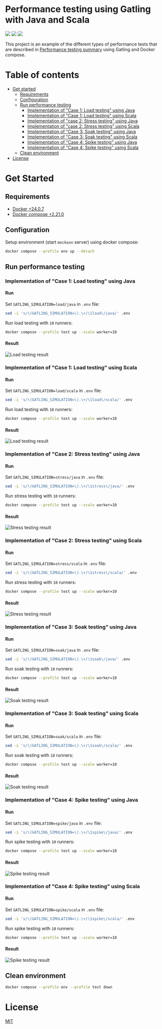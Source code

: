 # Performance testing using Gatling with Java and Scala

![](https://img.shields.io/badge/-Linux-grey?logo=linux)
![](https://img.shields.io/badge/license-MIT-green)
![](https://img.shields.io/github/stars/eccanto)

This project is an example of the different types of performance tests that are described in
[Performance testing summary](https://github.com/eccanto/base-performance-testing-documentation) using Gatling and
Docker compose.

# Table of contents

* [Get started](#get-started)
  * [Requirements](#requirements)
  * [Configuration](#configuration)
  * [Run performance testing](#run-performance-testing)
    * [Implementation of "Case 1: Load testing" using Java](#implementation-of-case-1-load-testing-using-java)
    * [Implementation of "Case 1: Load testing" using Scala](#implementation-of-case-1-load-testing-using-scala)
    * [Implementation of "case 2: Stress testing" using Java](#implementation-of-case-2-stress-testing-using-java)
    * [Implementation of "case 2: Stress testing" using Scala](#implementation-of-case-2-stress-testing-using-scala)
    * [Implementation of "Case 3: Soak testing" using Java](#implementation-of-case-3-soak-testing-using-java)
    * [Implementation of "Case 3: Soak testing" using Scala](#implementation-of-case-3-soak-testing-using-scala)
    * [Implementation of "Case 4: Spike testing" using Java](#implementation-of-case-4-spike-testing-using-java)
    * [Implementation of "Case 4: Spike testing" using Scala](#implementation-of-case-4-spike-testing-using-scala)
  * [Clean environment](#crean-environment)
* [License](#license)

# Get Started

## Requirements

- [Docker +24.0.7](https://docs.docker.com/engine/install/ubuntu/)
- [Docker compose +2.21.0](https://docs.docker.com/compose/install/linux/)

## Configuration

Setup environment (start `mockoon` server) using docker compose:

```bash
docker compose --profile env up --detach
```

## Run performance testing

### Implementation of "Case 1: Load testing" using Java

#### Run

Set `GATLING_SIMULATION=load/java` in `.env` file:

```bash
sed -i 's/\(GATLING_SIMULATION=\).\+/\1load\/java/' .env
```

Run load testing with `10` runners:

```bash
docker compose --profile test up --scale worker=10
```

#### Result

![Load testing result](./docs/images/gatling-report-load-testing-java.png)

### Implementation of "Case 1: Load testing" using Scala

#### Run

Set `GATLING_SIMULATION=load/scala` in `.env` file:

```bash
sed -i 's/\(GATLING_SIMULATION=\).\+/\1load\/scala/' .env
```

Run load testing with `10` runners:

```bash
docker compose --profile test up --scale worker=10
```

#### Result

![Load testing result](./docs/images/gatling-report-load-testing-scala.png)

### Implementation of "Case 2: Stress testing" using Java

#### Run

Set `GATLING_SIMULATION=stress/java` in `.env` file:

```bash
sed -i 's/\(GATLING_SIMULATION=\).\+/\1stress\/java/' .env
```

Run stress testing with `10` runners:

```bash
docker compose --profile test up --scale worker=10
```

#### Result

![Stress testing result](./docs/images/gatling-report-stress-testing-java.png)

### Implementation of "Case 2: Stress testing" using Scala

#### Run

Set `GATLING_SIMULATION=stress/scala` in `.env` file:

```bash
sed -i 's/\(GATLING_SIMULATION=\).\+/\1stress\/scala/' .env
```

Run stress testing with `10` runners:

```bash
docker compose --profile test up --scale worker=10
```

#### Result

![Stress testing result](./docs/images/gatling-report-stress-testing-scala.png)

### Implementation of "Case 3: Soak testing" using Java

#### Run

Set `GATLING_SIMULATION=soak/java` in `.env` file:

```bash
sed -i 's/\(GATLING_SIMULATION=\).\+/\1soak\/java/' .env
```

Run soak testing with `10` runners:

```bash
docker compose --profile test up --scale worker=10
```

#### Result

![Soak testing result](./docs/images/gatling-report-soak-testing-java.png)

### Implementation of "Case 3: Soak testing" using Scala

#### Run

Set `GATLING_SIMULATION=soak/scala` in `.env` file:

```bash
sed -i 's/\(GATLING_SIMULATION=\).\+/\1soak\/scala/' .env
```

Run soak testing with `10` runners:

```bash
docker compose --profile test up --scale worker=10
```

#### Result

![Soak testing result](./docs/images/gatling-report-soak-testing-scala.png)

### Implementation of "Case 4: Spike testing" using Java

#### Run

Set `GATLING_SIMULATION=spike/java` in `.env` file:

```bash
sed -i 's/\(GATLING_SIMULATION=\).\+/\1spike\/java/' .env
```

Run spike testing with `10` runners:

```bash
docker compose --profile test up --scale worker=10
```

#### Result

![Spike testing result](./docs/images/gatling-report-spike-testing-java.png)

### Implementation of "Case 4: Spike testing" using Scala

#### Run

Set `GATLING_SIMULATION=spike/scala` in `.env` file:

```bash
sed -i 's/\(GATLING_SIMULATION=\).\+/\1spike\/scala/' .env
```

Run spike testing with `10` runners:

```bash
docker compose --profile test up --scale worker=10
```

#### Result

![Spike testing result](./docs/images/gatling-report-spike-testing-scala.png)

## Clean environment

```bash
docker compose --profile env --profile test down
```

# License

[MIT](./LICENSE)
